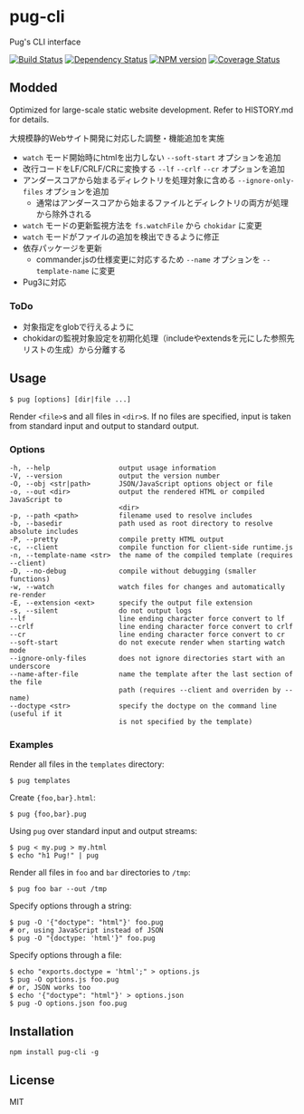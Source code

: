 # pug-cli

Pug's CLI interface

[![Build Status](https://img.shields.io/travis/pugjs/pug-cli/master.svg)](https://travis-ci.org/pugjs/pug-cli)
[![Dependency Status](https://img.shields.io/david/pugjs/pug-cli.svg)](https://david-dm.org/pugjs/pug-cli)
[![NPM version](https://img.shields.io/npm/v/pug-cli.svg)](https://www.npmjs.org/package/pug-cli)
[![Coverage Status](https://img.shields.io/codecov/c/github/pugjs/pug-cli.svg)](https://codecov.io/gh/pugjs/pug-cli)

## Modded

Optimized for large-scale static website development.
Refer to HISTORY.md for details.

大規模静的Webサイト開発に対応した調整・機能追加を実施

- `watch` モード開始時にhtmlを出力しない `--soft-start` オプションを追加
- 改行コードをLF/CRLF/CRに変換する `--lf` `--crlf` `--cr` オプションを追加
- アンダースコアから始まるディレクトリを処理対象に含める `--ignore-only-files` オプションを追加
    - 通常はアンダースコアから始まるファイルとディレクトリの両方が処理から除外される
- `watch` モードの更新監視方法を `fs.watchFile` から `chokidar` に変更
- `watch` モードがファイルの追加を検出できるように修正
- 依存パッケージを更新
    - commander.jsの仕様変更に対応するため `--name` オプションを `--template-name` に変更
- Pug3に対応

### ToDo

- 対象指定をglobで行えるように
- chokidarの監視対象設定を初期化処理（includeやextendsを元にした参照先リストの生成）から分離する

## Usage

```
$ pug [options] [dir|file ...]
```

Render `<file>`s and all files in `<dir>`s. If no files are specified,
input is taken from standard input and output to standard output.

### Options

```
-h, --help                 output usage information
-V, --version              output the version number
-O, --obj <str|path>       JSON/JavaScript options object or file
-o, --out <dir>            output the rendered HTML or compiled JavaScript to
                           <dir>
-p, --path <path>          filename used to resolve includes
-b, --basedir              path used as root directory to resolve absolute includes
-P, --pretty               compile pretty HTML output
-c, --client               compile function for client-side runtime.js
-n, --template-name <str>  the name of the compiled template (requires --client)
-D, --no-debug             compile without debugging (smaller functions)
-w, --watch                watch files for changes and automatically re-render
-E, --extension <ext>      specify the output file extension
-s, --silent               do not output logs
--lf                       line ending character force convert to lf
--crlf                     line ending character force convert to crlf
--cr                       line ending character force convert to cr
--soft-start               do not execute render when starting watch mode
--ignore-only-files        does not ignore directories start with an underscore
--name-after-file          name the template after the last section of the file
                           path (requires --client and overriden by --name)
--doctype <str>            specify the doctype on the command line (useful if it
                           is not specified by the template)
```

### Examples

Render all files in the `templates` directory:

```
$ pug templates
```

Create `{foo,bar}.html`:

```
$ pug {foo,bar}.pug
```

Using `pug` over standard input and output streams:

```
$ pug < my.pug > my.html
$ echo "h1 Pug!" | pug
```

Render all files in `foo` and `bar` directories to `/tmp`:

```
$ pug foo bar --out /tmp
```

Specify options through a string:

```
$ pug -O '{"doctype": "html"}' foo.pug
# or, using JavaScript instead of JSON
$ pug -O "{doctype: 'html'}" foo.pug
```

Specify options through a file:

```
$ echo "exports.doctype = 'html';" > options.js
$ pug -O options.js foo.pug
# or, JSON works too
$ echo '{"doctype": "html"}' > options.json
$ pug -O options.json foo.pug
```

## Installation

    npm install pug-cli -g

## License

MIT
